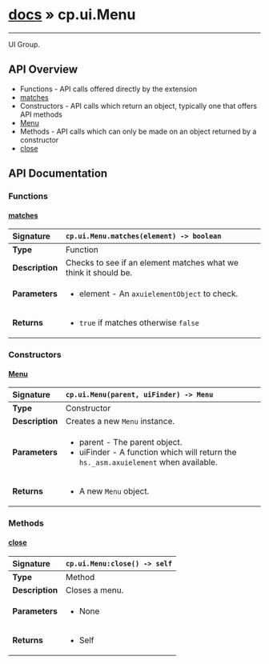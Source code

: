 # [docs](index.md) » cp.ui.Menu
---

UI Group.

## API Overview
* Functions - API calls offered directly by the extension
 * [matches](#matches)
* Constructors - API calls which return an object, typically one that offers API methods
 * [Menu](#menu)
* Methods - API calls which can only be made on an object returned by a constructor
 * [close](#close)

## API Documentation

### Functions

#### [matches](#matches)
| <span style="float: left;">**Signature**</span> | <span style="float: left;">`cp.ui.Menu.matches(element) -> boolean` </span>                                                          |
| -----------------------------------------------------|---------------------------------------------------------------------------------------------------------|
| **Type**                                             | Function |
| **Description**                                      | Checks to see if an element matches what we think it should be. |
| **Parameters**                                       | <ul><li>element - An <code>axuielementObject</code> to check.</li></ul> |
| **Returns**                                          | <ul><li><code>true</code> if matches otherwise <code>false</code></li></ul> |

### Constructors

#### [Menu](#menu)
| <span style="float: left;">**Signature**</span> | <span style="float: left;">`cp.ui.Menu(parent, uiFinder) -> Menu` </span>                                                          |
| -----------------------------------------------------|---------------------------------------------------------------------------------------------------------|
| **Type**                                             | Constructor |
| **Description**                                      | Creates a new `Menu` instance. |
| **Parameters**                                       | <ul><li>parent - The parent object.</li><li>uiFinder - A function which will return the <code>hs._asm.axuielement</code> when available.</li></ul> |
| **Returns**                                          | <ul><li>A new <code>Menu</code> object.</li></ul> |

### Methods

#### [close](#close)
| <span style="float: left;">**Signature**</span> | <span style="float: left;">`cp.ui.Menu:close() -> self` </span>                                                          |
| -----------------------------------------------------|---------------------------------------------------------------------------------------------------------|
| **Type**                                             | Method |
| **Description**                                      | Closes a menu. |
| **Parameters**                                       | <ul><li>None</li></ul> |
| **Returns**                                          | <ul><li>Self</li></ul> |

